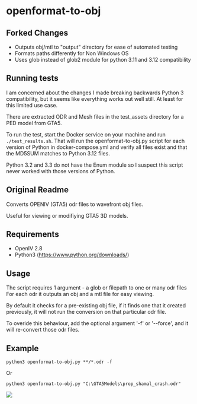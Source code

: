 # openformat-to-obj
## Forked Changes

- Outputs obj/mtl to "output" directory for ease of automated testing
- Formats paths differently for Non Windows OS
- Uses glob instead of glob2 module for python 3.11 and 3.12 compatibility

## Running tests

I am concerned about the changes I made breaking backwards Python 3 compatibility, but it seems like everything works out well still.
At least for this limited use case.

There are extracted ODR and Mesh files in the test_assets directory for a PED model from GTA5. 

To run the test, start the Docker service on your machine and run `./test_results.sh`. That will run the openformat-to-obj.py script
for each version of Python in docker-compose.yml and verify all files exist and that the MD5SUM matches to Python 3.12 files.

Python 3.2 and 3.3 do not have the Enum module so I suspect this script never worked with those versions of Python.

## Original Readme
Converts OPENIV (GTA5) odr files to wavefront obj files.

Useful for viewing or modifiying GTA5 3D models.

Requirements
--------------
- OpenIV 2.8
- Python3 (https://www.python.org/downloads/)

Usage
--------------
The script requires 1 argument - a glob or filepath to one or many odr files
For each odr it outputs an obj and a mtl file for easy viewing.

By default it checks for a pre-existing obj file, if it finds one that it created previously, it will not run the conversion on that particular odr file.

To overide this behaviour, add the optional argument '-f' or  '--force', and it will re-convert those odr files.

Example
--------------
    python3 openformat-to-obj.py **/*.odr -f

Or
    
    python3 openformat-to-obj.py "C:\GTA5Models\prop_shamal_crash.odr"

![](http://i.imgur.com/DjOCy7O.png)
